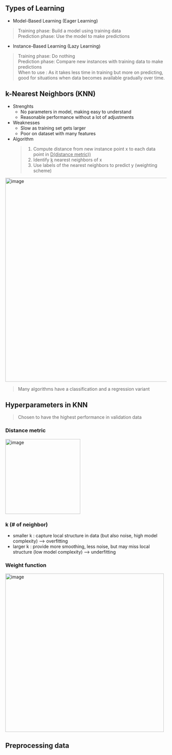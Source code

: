 ## Types of Learning  
- Model-Based Learning (Eager Learning)  
> Training phase: Build a model using training data  
> Prediction phase: Use the model to make predictions  

- Instance-Based Learning (Lazy Learning)  
> Training phase: Do nothing  
> Prediction phase: Compare new instances with training data to make predictions  
> When to use : As it takes less time in training but more on predicting, good for situations when data becomes available gradually over time.   

## k-Nearest Neighbors (KNN)

- Strenghts  
    - No parameters in model, making easy to understand
    - Reasonable performance without a lot of adjustments
- Weaknesses
    - Slow as training set gets larger
    - Poor on dataset with many features
- Algorithm    
    > 1. Compute distance from new instance point x to each data point in <ins>D(distance metric))</ins>
    > 2. Identify <ins>k</ins> nearest neighbors of x
    > 3. Use labels of the nearest neighbors to predict y (weighting scheme)

<img width="637" alt="image" src="https://github.com/user-attachments/assets/1ba15572-c807-4adb-98f0-2c798b96c082">  

> Many algorithms have a classification and a regression variant

## Hyperparameters in KNN
> Chosen to have the highest performance in validation data

### Distance metric
<img width="234" alt="image" src="https://github.com/user-attachments/assets/e6f4a927-3805-4080-9a5f-e9bf7babbc2b">

### k (# of neighbor)

- smaller k : capture local structure in data (but also noise, high model complexity) --> overfitting
- larger k : provide more smoothing, less noise, but may miss local structure (low model complexity) --> underfitting

### Weight function
<img width="495" alt="image" src="https://github.com/user-attachments/assets/6dc091ac-97e5-4fda-b3ea-1709cf097318">

## Preprocessing data
